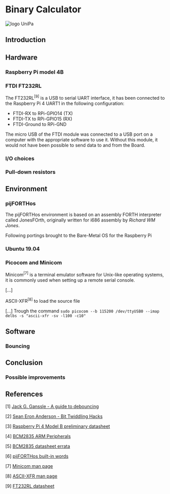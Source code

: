 # Binary Calculator
![logo UniPa](https://skin-new.unipa.it/images/logo.png)
## Introduction

## Hardware


### Raspberry Pi model 4B


### FTDI FT232RL
The FT232RL<sup>[9]</sup> is a USB to serial UART interface,
it has been connected to the Raspberry Pi 4 UART1 in the following configuration:
* FTDI-RX to RPi-GPIO14 (TX)
* FTDI-TX to RPi-GPIO15 (RX)
* FTDI-Ground to RPi-GND

The micro USB of the FTDI module was connected to a USB port on a computer with the appropriate software to use it.
Without this module, it would not have been possible to send data to and from the  Board.

### I/O choices


### Pull-down resistors


## Environment


### pijFORTHos
 The pijFORTHos environment is based on an assembly FORTH interpreter called JonesFOrth, originally written for i686 assembly by _Richard WM Jones_.

 Following portings  brought to the Bare-Metal OS for the Raspberry Pi

### Ubuntu 19.04

### Picocom and Minicom
Minicom<sup>[7]</sup> is a terminal emulator software for Unix-like operating systems, it is commonly used when setting up a remote serial console.

[...]

ASCII-XFR<sup>[8]</sup> to load the source file

[...]
Trough the command
`sudo picocom --b 115200 /dev/ttyUSB0 --imap delbs -s "ascii-xfr -sv -l100 -c10"
`

## Software


### Bouncing


## Conclusion


### Possible improvements


## References
[1] [Jack G. Ganssle - A guide to debouncing ](https://my.eng.utah.edu/~cs5780/debouncing.pdf)

[2]  [Sean Eron Anderson - Bit Twiddling Hacks](https://graphics.stanford.edu/~seander/bithacks.html)

[3] [Raspberry Pi 4 Model B preliminary datasheet](https://github.com/raspberrypi/documentation/blob/master/hardware/raspberrypi/bcm2711/rpi_DATA_2711_1p0_preliminary.pdf)

[4] [BCM2835 ARM Peripherals](https://github.com/raspberrypi/documentation/blob/master/hardware/raspberrypi/bcm2835/BCM2835-ARM-Peripherals.pdf)

[5] [BCM2835 datasheet errata](https://elinux.org/BCM2835_datasheet_errata)

[6] [pijFORTHos built-in words](https://github.com/Avoncliff/pijFORTHos/blob/master/doc/forth.md)

[7] [Minicom man page](http://man8.org/linux/man-pages/man1/minicom.1.html)

[8] [ASCII-XFR man page](http://man7.org/linux/man-pages//man1/ascii-xfr.1.html)

[9] [FT232RL datasheet](https://www.ftdichip.com/Support/Documents/DataSheets/ICs/DS_FT232R.pdf)
